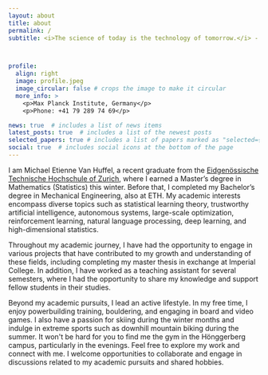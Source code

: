 ```yaml
---
layout: about
title: about
permalink: /
subtitle: <i>The science of today is the technology of tomorrow.</i> - Edward Teller



profile:
  align: right
  image: profile.jpeg
  image_circular: false # crops the image to make it circular
  more_info: >
    <p>Max Planck Institute, Germany</p>
    <p>Phone: +41 79 289 74 69</p>

news: true  # includes a list of news items
latest_posts: true  # includes a list of the newest posts
selected_papers: true # includes a list of papers marked as "selected={true}"
social: true  # includes social icons at the bottom of the page
---
```


I am Michael Etienne Van Huffel, a recent graduate from the [Eidgenössische Technische Hochschule of Zurich](https://ethz.ch/en.html), where I earned a Master’s degree in Mathematics (Statistics) this winter. Before that, I completed my Bachelor’s degree in Mechanical Engineering, also at ETH. My academic interests encompass diverse topics such as  statistical learning theory, trustworthy artificial intelligence, autonomous systems, large-scale optimization, reinforcement learning, natural language processing, deep learning, and high-dimensional statistics.

Throughout my academic journey, I have had the opportunity to engage in various projects that have contributed to my growth and understanding of these fields, including completing my master thesis in exchange at Imperial College. In addition, I have worked as a teaching assistant for several semesters, where I had the opportunity to share my knowledge and support fellow students in their studies.

Beyond my academic pursuits, I lead an active lifestyle. In my free time, I enjoy powerbuilding training, bouldering, and engaging in board and video games. I also have a passion for skiing during the winter months and indulge in extreme sports such as downhill mountain biking during the summer. It won't be hard for you to find me the gym in the Hönggerberg campus, particularly in the evenings. Feel free to explore my work and connect with me. I welcome opportunities to collaborate and engage in discussions related to my academic pursuits and shared hobbies.